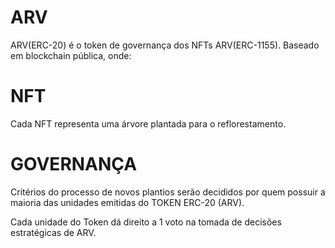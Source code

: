 # ARV
ARV(ERC-20) é o token de governança dos NFTs ARV(ERC-1155). 
Baseado em blockchain pública, onde:

# NFT
Cada NFT representa uma árvore plantada para o reflorestamento. 


# GOVERNANÇA
Critérios do processo de novos plantios serão decididos por quem possuir a maioria das unidades emitidas do TOKEN ERC-20 (ARV).

Cada unidade do Token dá direito a 1 voto na tomada de decisões estratégicas de ARV.
